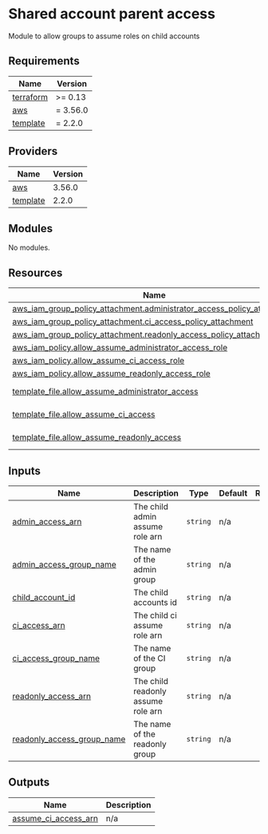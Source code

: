 # Shared account parent access

Module to allow groups to assume roles on child accounts

<!-- BEGIN_TF_DOCS -->
## Requirements

| Name | Version |
|------|---------|
| <a name="requirement_terraform"></a> [terraform](#requirement\_terraform) | >= 0.13 |
| <a name="requirement_aws"></a> [aws](#requirement\_aws) | = 3.56.0 |
| <a name="requirement_template"></a> [template](#requirement\_template) | = 2.2.0 |

## Providers

| Name | Version |
|------|---------|
| <a name="provider_aws"></a> [aws](#provider\_aws) | 3.56.0 |
| <a name="provider_template"></a> [template](#provider\_template) | 2.2.0 |

## Modules

No modules.

## Resources

| Name | Type |
|------|------|
| [aws_iam_group_policy_attachment.administrator_access_policy_attachment](https://registry.terraform.io/providers/hashicorp/aws/3.56.0/docs/resources/iam_group_policy_attachment) | resource |
| [aws_iam_group_policy_attachment.ci_access_policy_attachment](https://registry.terraform.io/providers/hashicorp/aws/3.56.0/docs/resources/iam_group_policy_attachment) | resource |
| [aws_iam_group_policy_attachment.readonly_access_policy_attachment](https://registry.terraform.io/providers/hashicorp/aws/3.56.0/docs/resources/iam_group_policy_attachment) | resource |
| [aws_iam_policy.allow_assume_administrator_access_role](https://registry.terraform.io/providers/hashicorp/aws/3.56.0/docs/resources/iam_policy) | resource |
| [aws_iam_policy.allow_assume_ci_access_role](https://registry.terraform.io/providers/hashicorp/aws/3.56.0/docs/resources/iam_policy) | resource |
| [aws_iam_policy.allow_assume_readonly_access_role](https://registry.terraform.io/providers/hashicorp/aws/3.56.0/docs/resources/iam_policy) | resource |
| [template_file.allow_assume_administrator_access](https://registry.terraform.io/providers/hashicorp/template/2.2.0/docs/data-sources/file) | data source |
| [template_file.allow_assume_ci_access](https://registry.terraform.io/providers/hashicorp/template/2.2.0/docs/data-sources/file) | data source |
| [template_file.allow_assume_readonly_access](https://registry.terraform.io/providers/hashicorp/template/2.2.0/docs/data-sources/file) | data source |

## Inputs

| Name | Description | Type | Default | Required |
|------|-------------|------|---------|:--------:|
| <a name="input_admin_access_arn"></a> [admin\_access\_arn](#input\_admin\_access\_arn) | The child admin assume role arn | `string` | n/a | yes |
| <a name="input_admin_access_group_name"></a> [admin\_access\_group\_name](#input\_admin\_access\_group\_name) | The name of the admin group | `string` | n/a | yes |
| <a name="input_child_account_id"></a> [child\_account\_id](#input\_child\_account\_id) | The child accounts id | `string` | n/a | yes |
| <a name="input_ci_access_arn"></a> [ci\_access\_arn](#input\_ci\_access\_arn) | The child ci assume role arn | `string` | n/a | yes |
| <a name="input_ci_access_group_name"></a> [ci\_access\_group\_name](#input\_ci\_access\_group\_name) | The name of the CI group | `string` | n/a | yes |
| <a name="input_readonly_access_arn"></a> [readonly\_access\_arn](#input\_readonly\_access\_arn) | The child readonly assume role arn | `string` | n/a | yes |
| <a name="input_readonly_access_group_name"></a> [readonly\_access\_group\_name](#input\_readonly\_access\_group\_name) | The name of the readonly group | `string` | n/a | yes |

## Outputs

| Name | Description |
|------|-------------|
| <a name="output_assume_ci_access_arn"></a> [assume\_ci\_access\_arn](#output\_assume\_ci\_access\_arn) | n/a |
<!-- END_TF_DOCS -->
